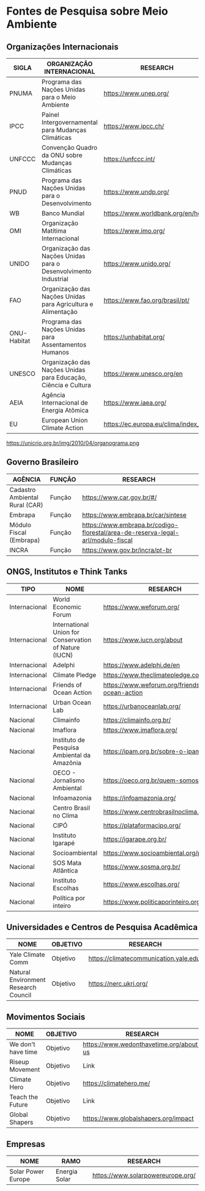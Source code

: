 # Fontes de Pesquisa sobre Meio Ambiente

## Organizações Internacionais

|SIGLA|ORGANIZAÇÃO INTERNACIONAL|RESEARCH|
|-|-|-|
|PNUMA|Programa das Nações Unidas para o Meio Ambiente|https://www.unep.org/|
|IPCC|Painel Intergovernamental para Mudanças Climáticas|https://www.ipcc.ch/|
|UNFCCC|Convenção Quadro da ONU sobre Mudanças Climáticas|https://unfccc.int/|
|PNUD|Programa das Nações Unidas para o Desenvolvimento|https://www.undp.org/|
|WB|Banco Mundial|https://www.worldbank.org/en/home|
|OMI|Organização Matítima Internacional|https://www.imo.org/|
|UNIDO|Organização das Nações Unidas para o Desenvolvimento Industrial|https://www.unido.org/|
|FAO|Organização das Nações Unidas para Agricultura e Alimentação|https://www.fao.org/brasil/pt/|
|ONU-Habitat|Programa das Nações Unidas para Assentamentos Humanos|https://unhabitat.org/|
|UNESCO|Organização das Nações Unidas para Educação, Ciência e Cultura|https://www.unesco.org/en|
|AEIA|Agência Internacional de Energia Atômica|https://www.iaea.org/|
|EU|European Union Climate Action|https://ec.europa.eu/clima/index_pt|


https://unicrio.org.br/img/2010/04/organograma.png

## Governo Brasileiro

|AGÊNCIA|FUNÇÃO|RESEARCH|
|-|-|-|
|Cadastro Ambiental Rural (CAR)|Função|https://www.car.gov.br/#/|
|Embrapa|Função|https://www.embrapa.br/car/sintese|
|Módulo Fiscal (Embrapa)|Função|https://www.embrapa.br/codigo-florestal/area-de-reserva-legal-arl/modulo-fiscal|
|INCRA|Função|https://www.gov.br/incra/pt-br|

## ONGS, Institutos e Think Tanks

|TIPO|NOME|RESEARCH|
|-|-|-|
|Internacional|World Economic Forum|https://www.weforum.org/|
|Internacional|International Union for Conservation of Nature (IUCN)|https://www.iucn.org/about|
|Internacional|Adelphi|https://www.adelphi.de/en|
|Internacional|Climate Pledge|https://www.theclimatepledge.com/|
|Internacional|Friends of Ocean Action|https://www.weforum.org/friends-of-ocean-action|
|Internacional|Urban Ocean Lab|https://urbanoceanlab.org/|
|Nacional|Climainfo|https://climainfo.org.br/|
|Nacional|Imaflora|https://www.imaflora.org/|
|Nacional|Instituto de Pesquisa Ambiental da Amazônia|https://ipam.org.br/sobre-o-ipam/|
|Nacional|OECO - Jornalismo Ambiental|https://oeco.org.br/quem-somos/|
|Nacional|Infoamazonia|https://infoamazonia.org/|
|Nacional|Centro Brasil no Clima|https://www.centrobrasilnoclima.org/home|
|Nacional|CIPÓ|https://plataformacipo.org/|
|Nacional|Instituto Igarapé|https://igarape.org.br/|
|Nacional|Socioambiental|https://www.socioambiental.org/pt-br|
|Nacional|SOS Mata Atlântica|https://www.sosma.org.br/|
|Nacional|Instituto Escolhas|https://www.escolhas.org/|
|Nacional|Política por inteiro|https://www.politicaporinteiro.org/|

## Universidades e Centros de Pesquisa Acadêmica

|NOME|OBJETIVO|RESEARCH|
|-|-|-|
|Yale Climate Comm|Objetivo|https://climatecommunication.yale.edu/|
|Natural Environment Research Council|Objetivo|https://nerc.ukri.org/|

## Movimentos Sociais

|NOME|OBJETIVO|RESEARCH|
|-|-|-|
|We don't have time|Objetivo|https://www.wedonthavetime.org/about-us|
|Riseup Movement|Objetivo|Link|
|Climate Hero|Objetivo|https://climatehero.me/|
|Teach the Future|Objetivo|Link|
|Global Shapers|Objetivo|https://www.globalshapers.org/impact|

## Empresas
|NOME|RAMO|RESEARCH|
|-|-|-|
|Solar Power Europe|Energia Solar|https://www.solarpowereurope.org/|

